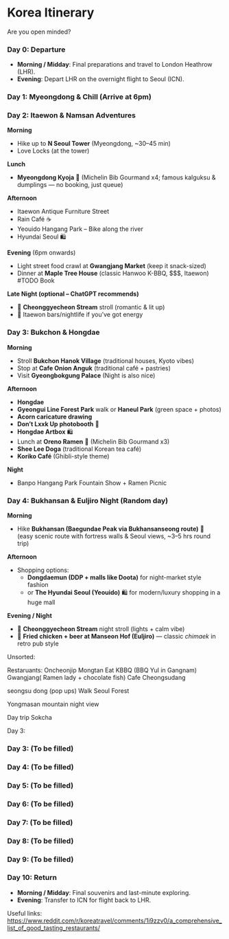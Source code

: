 # Korea Itinerary

Are you open minded?



### Day 0: Departure

* **Morning / Midday**: Final preparations and travel to London Heathrow (LHR).
* **Evening**: Depart LHR on the overnight flight to Seoul (ICN).

### Day 1: Myeongdong & Chill (Arrive at 6pm)

### Day 2: Itaewon & Namsan Adventures  

**Morning**  
- Hike up to **N Seoul Tower** (Myeongdong, ~30–45 min)  
- Love Locks (at the tower)  

**Lunch**  
- **Myeongdong Kyoja** 🍜 (Michelin Bib Gourmand x4; famous kalguksu & dumplings — no booking, just queue)  

**Afternoon**  
- Itaewon Antique Furniture Street  
- Rain Café ☕️  
- Yeouido Hangang Park – Bike along the river  
- Hyundai Seoul 🛍️  

**Evening** (6pm onwards)  
- Light street food crawl at **Gwangjang Market** (keep it snack-sized)  
- Dinner at **Maple Tree House** (classic Hanwoo K-BBQ, $$$, Itaewon)  #TODO Book

**Late Night (optional – ChatGPT recommends)**  
- 🌉 **Cheonggyecheon Stream** stroll (romantic & lit up)  
- 🍻 Itaewon bars/nightlife if you’ve got energy  



### Day 3: Bukchon & Hongdae  

**Morning**  
- Stroll **Bukchon Hanok Village** (traditional houses, Kyoto vibes)  
- Stop at **Cafe Onion Anguk** (traditional café + pastries)  
- Visit **Gyeongbokgung Palace** (Night is also nice)  

**Afternoon**  
- **Hongdae**  
- **Gyeongui Line Forest Park** walk or **Haneul Park** (green space + photos)  
- **Acorn caricature drawing** 
- **Don’t Lxxk Up photobooth** 📸  
- **Hongdae Artbox** 🛍️ 
- Lunch at  **Oreno Ramen** 🍜 (Michelin Bib Gourmand x3)  
- **Shee Lee Doga** (traditional Korean tea café)  
- **Koriko Café** (Ghibli-style theme)  

**Night**  
- Banpo Hangang Park Fountain Show + Ramen Picnic


### Day 4: Bukhansan & Euljiro Night   (Random day)

**Morning**  
- Hike **Bukhansan (Baegundae Peak via Bukhansanseong route)** 🥾  
  (easy scenic route with fortress walls & Seoul views, ~3–5 hrs round trip)  

**Afternoon**  
- Shopping options:  
  - **Dongdaemun (DDP + malls like Doota)** for night-market style fashion  
  - or **The Hyundai Seoul (Yeouido)** 🛍️ for modern/luxury shopping in a huge mall  

**Evening / Night**  
- 🌙 **Cheonggyecheon Stream** night stroll (lights + calm vibe)  
- 🍗 **Fried chicken + beer at Manseon Hof (Euljiro)** — classic *chimaek* in retro pub style  


Unsorted:

Restaruants:
Oncheonjip
Mongtan
Eat KBBQ (BBQ Yul in Gangnam)
Gwangjang( Ramen lady + chocolate fish)
Cafe Cheongsudang


seongsu dong (pop ups)
Walk Seoul Forest 

Yongmasan mountain night view


Day trip Sokcha 
	










Day 3: 

### Day 3: (To be filled)

### Day 4: (To be filled)

### Day 5: (To be filled)

### Day 6: (To be filled)

### Day 7: (To be filled)

### Day 8: (To be filled)

### Day 9: (To be filled)

### Day 10: Return

* **Morning / Midday**: Final souvenirs and last-minute exploring.
* **Evening**: Transfer to ICN for flight back to LHR.


Useful links:
https://www.reddit.com/r/koreatravel/comments/1i9zzv0/a_comprehensive_list_of_good_tasting_restaurants/


